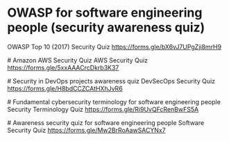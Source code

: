 ﻿# OWASP for software engineering people (security awareness quiz)
OWASP Top 10 (2017) Security Quiz	https://forms.gle/bX6vJ7UPgZji8mrH9

﻿# Amazon AWS Security Quiz
AWS Security Quiz	https://forms.gle/5xxAAACrcDkrb3K37

﻿# Security in DevOps projects awareness quiz
DevSecOps Security Quiz	https://forms.gle/H8bdCCZCAtHXhJvR6

﻿# Fundamental cybersecurity terminology for software engineering people
Security Terminology Quiz	https://forms.gle/Ri9UvQFcRenBwFS5A

﻿# Awareness security quiz for software engineering people
Software Security Quiz	https://forms.gle/Mw2BrRoAawSACYNx7
